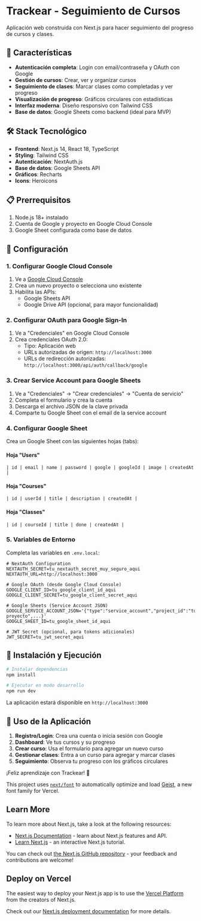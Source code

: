 # Trackear - Seguimiento de Cursos

Aplicación web construida con Next.js para hacer seguimiento del progreso de cursos y clases.

## 🚀 Características

- **Autenticación completa**: Login con email/contraseña y OAuth con Google
- **Gestión de cursos**: Crear, ver y organizar cursos
- **Seguimiento de clases**: Marcar clases como completadas y ver progreso
- **Visualización de progreso**: Gráficos circulares con estadísticas
- **Interfaz moderna**: Diseño responsivo con Tailwind CSS
- **Base de datos**: Google Sheets como backend (ideal para MVP)

## 🛠️ Stack Tecnológico

- **Frontend**: Next.js 14, React 18, TypeScript
- **Styling**: Tailwind CSS
- **Autenticación**: NextAuth.js
- **Base de datos**: Google Sheets API
- **Gráficos**: Recharts
- **Icons**: Heroicons

## 📋 Prerrequisitos

1. Node.js 18+ instalado
2. Cuenta de Google y proyecto en Google Cloud Console
3. Google Sheet configurada como base de datos

## 🔧 Configuración

### 1. Configurar Google Cloud Console

1. Ve a [Google Cloud Console](https://console.cloud.google.com/)
2. Crea un nuevo proyecto o selecciona uno existente
3. Habilita las APIs:
   - Google Sheets API
   - Google Drive API (opcional, para mayor funcionalidad)

### 2. Configurar OAuth para Google Sign-In

1. Ve a "Credenciales" en Google Cloud Console
2. Crea credenciales OAuth 2.0:
   - Tipo: Aplicación web
   - URLs autorizadas de origen: `http://localhost:3000`
   - URLs de redirección autorizadas: `http://localhost:3000/api/auth/callback/google`

### 3. Crear Service Account para Google Sheets

1. Ve a "Credenciales" → "Crear credenciales" → "Cuenta de servicio"
2. Completa el formulario y crea la cuenta
3. Descarga el archivo JSON de la clave privada
4. Comparte tu Google Sheet con el email de la service account

### 4. Configurar Google Sheet

Crea un Google Sheet con las siguientes hojas (tabs):

#### Hoja "Users"
```
| id | email | name | password | google | googleId | image | createdAt |
```

#### Hoja "Courses"  
```
| id | userId | title | description | createdAt |
```

#### Hoja "Classes"
```
| id | courseId | title | done | createdAt |
```

### 5. Variables de Entorno

Completa las variables en `.env.local`:

```env
# NextAuth Configuration
NEXTAUTH_SECRET=tu_nextauth_secret_muy_seguro_aqui
NEXTAUTH_URL=http://localhost:3000

# Google OAuth (desde Google Cloud Console)
GOOGLE_CLIENT_ID=tu_google_client_id_aqui
GOOGLE_CLIENT_SECRET=tu_google_client_secret_aqui

# Google Sheets (Service Account JSON)
GOOGLE_SERVICE_ACCOUNT_JSON='{"type":"service_account","project_id":"tu-proyecto",...}'
GOOGLE_SHEET_ID=tu_google_sheet_id_aqui

# JWT Secret (opcional, para tokens adicionales)
JWT_SECRET=tu_jwt_secret_aqui
```

## 🚀 Instalación y Ejecución

```bash
# Instalar dependencias
npm install

# Ejecutar en modo desarrollo
npm run dev
```

La aplicación estará disponible en `http://localhost:3000`

## 📱 Uso de la Aplicación

1. **Registro/Login**: Crea una cuenta o inicia sesión con Google
2. **Dashboard**: Ve tus cursos y su progreso
3. **Crear curso**: Usa el formulario para agregar un nuevo curso
4. **Gestionar clases**: Entra a un curso para agregar y marcar clases
5. **Seguimiento**: Observa tu progreso con los gráficos circulares

¡Feliz aprendizaje con Trackear! 🚀

This project uses [`next/font`](https://nextjs.org/docs/app/building-your-application/optimizing/fonts) to automatically optimize and load [Geist](https://vercel.com/font), a new font family for Vercel.

## Learn More

To learn more about Next.js, take a look at the following resources:

- [Next.js Documentation](https://nextjs.org/docs) - learn about Next.js features and API.
- [Learn Next.js](https://nextjs.org/learn) - an interactive Next.js tutorial.

You can check out [the Next.js GitHub repository](https://github.com/vercel/next.js) - your feedback and contributions are welcome!

## Deploy on Vercel

The easiest way to deploy your Next.js app is to use the [Vercel Platform](https://vercel.com/new?utm_medium=default-template&filter=next.js&utm_source=create-next-app&utm_campaign=create-next-app-readme) from the creators of Next.js.

Check out our [Next.js deployment documentation](https://nextjs.org/docs/app/building-your-application/deploying) for more details.

